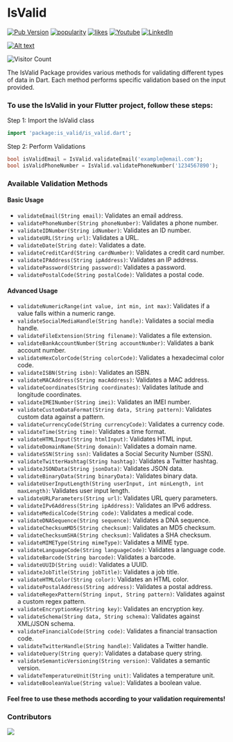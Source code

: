 # IsValid

[![Pub Version](https://img.shields.io/pub/v/badges?color=blueviolet)](https://pub.dev/packages/is_valid)
[![popularity](https://img.shields.io/pub/popularity/badges?logo=dart)](https://pub.dev/packages/is_valid/score)
[![likes](https://img.shields.io/pub/likes/badges?logo=dart)](https://pub.dev/packages/is_valid/score)
[![Youtube](https://img.shields.io/badge/YouTube-FF0000?logo=youtube&logoColor=white)](https://www.youtube.com/@AbdallahAlsaifi)
[![LinkedIn](https://img.shields.io/badge/LinkedIn-in-0e76a8)](https://www.linkedin.com/in/abdallahAlsaifi)

[![Alt text](https://bmc-cdn.nyc3.digitaloceanspaces.com/BMC-button-images/custom_images/orange_img.png)](https://www.buymeacoffee.com/abdallahalsaifi)

![Visitor Count](https://profile-counter.glitch.me/abdallahAlsaifi/count.svg)

The IsValid Package provides various methods for validating different types of data in Dart. Each method performs specific validation based on the input provided.


### To use the IsValid in your Flutter project, follow these steps:
Step 1: Import the IsValid class
```dart
import 'package:is_valid/is_valid.dart';
```
Step 2: Perform Validations
```dart
bool isValidEmail = IsValid.validateEmail('example@email.com');
bool isValidPhoneNumber = IsValid.validatePhoneNumber('1234567890');
```
### Available Validation Methods
#### Basic Usage
- `validateEmail(String email)`: Validates an email address.
- `validatePhoneNumber(String phoneNumber)`: Validates a phone number.
- `validateIDNumber(String idNumber)`: Validates an ID number.
- `validateURL(String url)`: Validates a URL.
- `validateDate(String date)`: Validates a date.
- `validateCreditCard(String cardNumber)`: Validates a credit card number.
- `validateIPAddress(String ipAddress)`: Validates an IP address.
- `validatePassword(String password)`: Validates a password.
- `validatePostalCode(String postalCode)`: Validates a postal code.
#### Advanced Usage
- `validateNumericRange(int value, int min, int max)`: Validates if a value falls within a numeric range.
- `validateSocialMediaHandle(String handle)`: Validates a social media handle.
- `validateFileExtension(String filename)`: Validates a file extension.
- `validateBankAccountNumber(String accountNumber)`: Validates a bank account number.
- `validateHexColorCode(String colorCode)`: Validates a hexadecimal color code.
- `validateISBN(String isbn)`: Validates an ISBN.
- `validateMACAddress(String macAddress)`: Validates a MAC address.
- `validateCoordinates(String coordinates)`: Validates latitude and longitude coordinates.
- `validateIMEINumber(String imei)`: Validates an IMEI number.
- `validateCustomDataFormat(String data, String pattern)`: Validates custom data against a pattern.
- `validateCurrencyCode(String currencyCode)`: Validates a currency code.
- `validateTime(String time)`: Validates a time format.
- `validateHTMLInput(String htmlInput)`: Validates HTML input.
- `validateDomainName(String domain)`: Validates a domain name.
- `validateSSN(String ssn)`: Validates a Social Security Number (SSN).
- `validateTwitterHashtag(String hashtag)`: Validates a Twitter hashtag.
- `validateJSONData(String jsonData)`: Validates JSON data.
- `validateBinaryData(String binaryData)`: Validates binary data.
- `validateUserInputLength(String userInput, int minLength, int maxLength)`: Validates user input length.
- `validateURLParameters(String url)`: Validates URL query parameters.
- `validateIPv6Address(String ipAddress)`: Validates an IPv6 address.
- `validateMedicalCode(String code)`: Validates a medical code.
- `validateDNASequence(String sequence)`: Validates a DNA sequence.
- `validateChecksumMD5(String checksum)`: Validates an MD5 checksum.
- `validateChecksumSHA(String checksum)`: Validates a SHA checksum.
- `validateMIMEType(String mimeType)`: Validates a MIME type.
- `validateLanguageCode(String languageCode)`: Validates a language code.
- `validateBarcode(String barcode)`: Validates a barcode.
- `validateUUID(String uuid)`: Validates a UUID.
- `validateJobTitle(String jobTitle)`: Validates a job title.
- `validateHTMLColor(String color)`: Validates an HTML color.
- `validatePostalAddress(String address)`: Validates a postal address.
- `validateRegexPattern(String input, String pattern)`: Validates against a custom regex pattern.
- `validateEncryptionKey(String key)`: Validates an encryption key.
- `validateSchema(String data, String schema)`: Validates against XML/JSON schema.
- `validateFinancialCode(String code)`: Validates a financial transaction code.
- `validateTwitterHandle(String handle)`: Validates a Twitter handle.
- `validateQuery(String query)`: Validates a database query string.
- `validateSemanticVersioning(String version)`: Validates a semantic version.
- `validateTemperatureUnit(String unit)`: Validates a temperature unit.
- `validateBooleanValue(String value)`: Validates a boolean value.

#### Feel free to use these methods according to your validation requirements!

### Contributors

<a href="https://github.com/abdallahAlsaifi/is_valid/graphs/contributors">
  <img src="https://contrib.rocks/image?repo=abdallahAlsaifi/is_valid" />
</a>